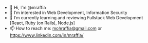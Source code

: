 - 👋 Hi, I’m @mraffia
- 👀 I’m interested in Web Development, Information Security
- 🌱 I’m currently learning and reviewing Fullstack Web Development [React, Ruby (on Rails), Node.js]
- 📫 How to reach me: mohraffia@gmail.com or https://www.linkedin.com/in/mraffia/
